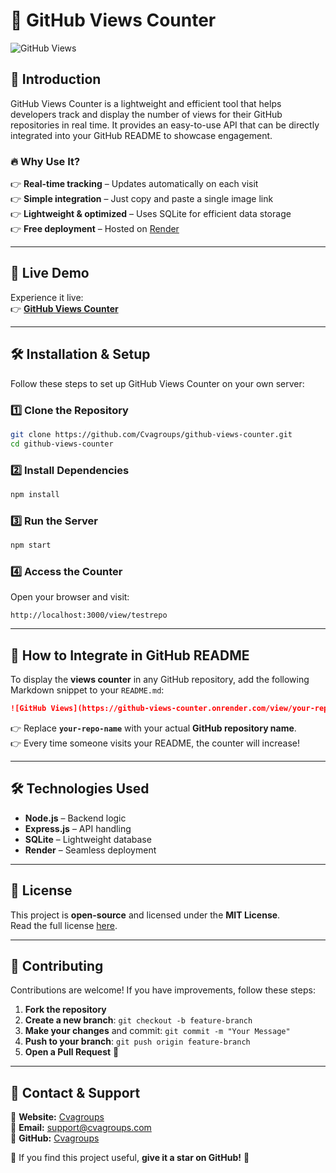 # 🚀 GitHub Views Counter  

![GitHub Views](https://github-views-counter.onrender.com/view/testrepo)  

## 📌 Introduction  
GitHub Views Counter is a lightweight and efficient tool that helps developers track and display the number of views for their GitHub repositories in real time. It provides an easy-to-use API that can be directly integrated into your GitHub README to showcase engagement.  

### 🔥 Why Use It?  
👉 **Real-time tracking** – Updates automatically on each visit  
👉 **Simple integration** – Just copy and paste a single image link  
👉 **Lightweight & optimized** – Uses SQLite for efficient data storage  
👉 **Free deployment** – Hosted on [Render](https://render.com/)  

---

## 🚀 Live Demo  
Experience it live:  
👉 **[GitHub Views Counter](https://github-views-counter.onrender.com/view/testrepo)**  

---

## 🛠 Installation & Setup  

Follow these steps to set up GitHub Views Counter on your own server:  

### 1️⃣ Clone the Repository  
```sh
git clone https://github.com/Cvagroups/github-views-counter.git
cd github-views-counter
```

### 2️⃣ Install Dependencies  
```sh
npm install
```

### 3️⃣ Run the Server  
```sh
npm start
```

### 4️⃣ Access the Counter  
Open your browser and visit:  
```
http://localhost:3000/view/testrepo
```

---

## 📌 How to Integrate in GitHub README  
To display the **views counter** in any GitHub repository, add the following Markdown snippet to your `README.md`:  

```md
![GitHub Views](https://github-views-counter.onrender.com/view/your-repo-name)
```  

👉 Replace **`your-repo-name`** with your actual **GitHub repository name**.  
👉 Every time someone visits your README, the counter will increase!  

---

## 🛠 Technologies Used  
- **Node.js** – Backend logic  
- **Express.js** – API handling  
- **SQLite** – Lightweight database  
- **Render** – Seamless deployment  

---

## 🐜 License  
This project is **open-source** and licensed under the **MIT License**.  
Read the full license [here](https://opensource.org/licenses/MIT).  

---

## 🤝 Contributing  
Contributions are welcome! If you have improvements, follow these steps:  
1. **Fork the repository**  
2. **Create a new branch**: `git checkout -b feature-branch`  
3. **Make your changes** and commit: `git commit -m "Your Message"`  
4. **Push to your branch**: `git push origin feature-branch`  
5. **Open a Pull Request** 🚀  

---

## 📱 Contact & Support  
🔗 **Website:** [Cvagroups](https://cvagroups.com)  
📧 **Email:** support@cvagroups.com  
🐙 **GitHub:** [Cvagroups](https://github.com/Cvagroups)  

🌟 If you find this project useful, **give it a star on GitHub!** 🌟

